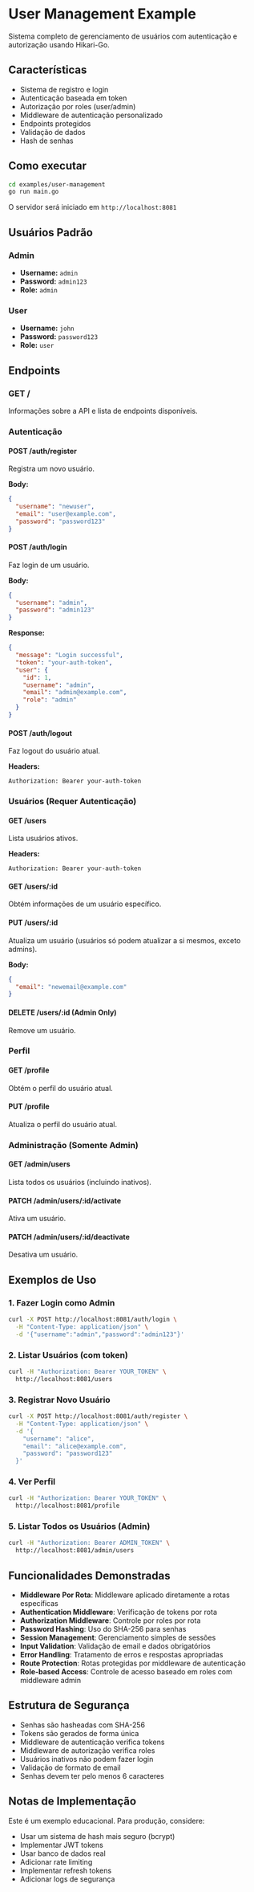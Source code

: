 # User Management Example

Sistema completo de gerenciamento de usuários com autenticação e autorização usando Hikari-Go.

## Características

- Sistema de registro e login
- Autenticação baseada em token
- Autorização por roles (user/admin)
- Middleware de autenticação personalizado
- Endpoints protegidos
- Validação de dados
- Hash de senhas

## Como executar

```bash
cd examples/user-management
go run main.go
```

O servidor será iniciado em `http://localhost:8081`

## Usuários Padrão

### Admin
- **Username:** `admin`
- **Password:** `admin123`
- **Role:** `admin`

### User
- **Username:** `john`
- **Password:** `password123`
- **Role:** `user`

## Endpoints

### GET /
Informações sobre a API e lista de endpoints disponíveis.

### Autenticação

#### POST /auth/register
Registra um novo usuário.

**Body:**
```json
{
  "username": "newuser",
  "email": "user@example.com",
  "password": "password123"
}
```

#### POST /auth/login
Faz login de um usuário.

**Body:**
```json
{
  "username": "admin",
  "password": "admin123"
}
```

**Response:**
```json
{
  "message": "Login successful",
  "token": "your-auth-token",
  "user": {
    "id": 1,
    "username": "admin",
    "email": "admin@example.com",
    "role": "admin"
  }
}
```

#### POST /auth/logout
Faz logout do usuário atual.

**Headers:**
```
Authorization: Bearer your-auth-token
```

### Usuários (Requer Autenticação)

#### GET /users
Lista usuários ativos.

**Headers:**
```
Authorization: Bearer your-auth-token
```

#### GET /users/:id
Obtém informações de um usuário específico.

#### PUT /users/:id
Atualiza um usuário (usuários só podem atualizar a si mesmos, exceto admins).

**Body:**
```json
{
  "email": "newemail@example.com"
}
```

#### DELETE /users/:id (Admin Only)
Remove um usuário.

### Perfil

#### GET /profile
Obtém o perfil do usuário atual.

#### PUT /profile
Atualiza o perfil do usuário atual.

### Administração (Somente Admin)

#### GET /admin/users
Lista todos os usuários (incluindo inativos).

#### PATCH /admin/users/:id/activate
Ativa um usuário.

#### PATCH /admin/users/:id/deactivate
Desativa um usuário.

## Exemplos de Uso

### 1. Fazer Login como Admin
```bash
curl -X POST http://localhost:8081/auth/login \
  -H "Content-Type: application/json" \
  -d '{"username":"admin","password":"admin123"}'
```

### 2. Listar Usuários (com token)
```bash
curl -H "Authorization: Bearer YOUR_TOKEN" \
  http://localhost:8081/users
```

### 3. Registrar Novo Usuário
```bash
curl -X POST http://localhost:8081/auth/register \
  -H "Content-Type: application/json" \
  -d '{
    "username": "alice",
    "email": "alice@example.com",
    "password": "password123"
  }'
```

### 4. Ver Perfil
```bash
curl -H "Authorization: Bearer YOUR_TOKEN" \
  http://localhost:8081/profile
```

### 5. Listar Todos os Usuários (Admin)
```bash
curl -H "Authorization: Bearer ADMIN_TOKEN" \
  http://localhost:8081/admin/users
```

## Funcionalidades Demonstradas

- **Middleware Por Rota**: Middleware aplicado diretamente a rotas específicas
- **Authentication Middleware**: Verificação de tokens por rota
- **Authorization Middleware**: Controle por roles por rota
- **Password Hashing**: Uso do SHA-256 para senhas
- **Session Management**: Gerenciamento simples de sessões
- **Input Validation**: Validação de email e dados obrigatórios
- **Error Handling**: Tratamento de erros e respostas apropriadas
- **Route Protection**: Rotas protegidas por middleware de autenticação
- **Role-based Access**: Controle de acesso baseado em roles com middleware admin

## Estrutura de Segurança

- Senhas são hasheadas com SHA-256
- Tokens são gerados de forma única
- Middleware de autenticação verifica tokens
- Middleware de autorização verifica roles
- Usuários inativos não podem fazer login
- Validação de formato de email
- Senhas devem ter pelo menos 6 caracteres

## Notas de Implementação

Este é um exemplo educacional. Para produção, considere:

- Usar um sistema de hash mais seguro (bcrypt)
- Implementar JWT tokens
- Usar banco de dados real
- Adicionar rate limiting
- Implementar refresh tokens
- Adicionar logs de segurança

